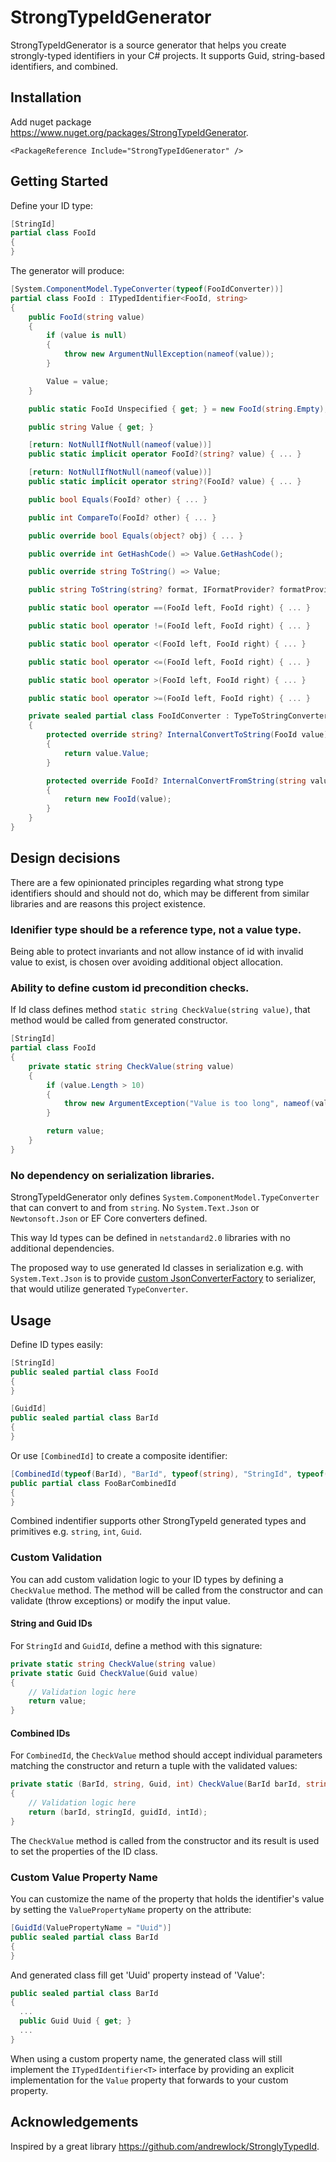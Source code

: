 # StrongTypeIdGenerator

StrongTypeIdGenerator is a source generator that helps you create strongly-typed identifiers in your C# projects. It supports Guid, string-based identifiers, and combined.

## Installation
Add nuget package https://www.nuget.org/packages/StrongTypeIdGenerator.
```
<PackageReference Include="StrongTypeIdGenerator" />
```
## Getting Started
Define your ID type:
```csharp
[StringId]
partial class FooId
{
}
```
The generator will produce:
```csharp
[System.ComponentModel.TypeConverter(typeof(FooIdConverter))]
partial class FooId : ITypedIdentifier<FooId, string>
{
    public FooId(string value)
    {
        if (value is null)
        {
            throw new ArgumentNullException(nameof(value));
        }

        Value = value;
    }

    public static FooId Unspecified { get; } = new FooId(string.Empty);

    public string Value { get; }

    [return: NotNullIfNotNull(nameof(value))]
    public static implicit operator FooId?(string? value) { ... }

    [return: NotNullIfNotNull(nameof(value))]
    public static implicit operator string?(FooId? value) { ... }

    public bool Equals(FooId? other) { ... }

    public int CompareTo(FooId? other) { ... }

    public override bool Equals(object? obj) { ... }

    public override int GetHashCode() => Value.GetHashCode();

    public override string ToString() => Value;

    public string ToString(string? format, IFormatProvider? formatProvider) => Value;

    public static bool operator ==(FooId left, FooId right) { ... }

    public static bool operator !=(FooId left, FooId right) { ... }

    public static bool operator <(FooId left, FooId right) { ... }

    public static bool operator <=(FooId left, FooId right) { ... }

    public static bool operator >(FooId left, FooId right) { ... }

    public static bool operator >=(FooId left, FooId right) { ... }

    private sealed partial class FooIdConverter : TypeToStringConverter<FooId>
    {
        protected override string? InternalConvertToString(FooId value)
        {
            return value.Value;
        }

        protected override FooId? InternalConvertFromString(string value)
        {
            return new FooId(value);
        }
    }
}
```
## Design decisions
There are a few opinionated principles regarding what strong type identifiers should and should not do, which may be different from similar libraries and are reasons this project existence.
### Idenifier type should be a reference type, not a value type.
Being able to protect invariants and not allow instance of id with invalid value to exist, is chosen over avoiding additional object allocation.
### Ability to define custom id precondition checks.
If Id class defines method `static string CheckValue(string value)`, that method would be called from generated constructor.
```csharp
[StringId]
partial class FooId
{
    private static string CheckValue(string value)
    {
        if (value.Length > 10)
        {
            throw new ArgumentException("Value is too long", nameof(value));
        }

        return value;
    }
}
```
### No dependency on serialization libraries.
StrongTypeIdGenerator only defines `System.ComponentModel.TypeConverter` that can convert to and from `string`. No `System.Text.Json` or `Newtonsoft.Json` or EF Core converters defined.

This way Id types can be defined in `netstandard2.0` libraries with no additional dependencies.

The proposed way to use generated Id classes in serialization e.g. with `System.Text.Json` is to provide [custom JsonConverterFactory](https://github.com/dombrovsky/StrongTypeIdGenerator/blob/main/StrongTypeIdGenerator.Json/TypeConverterJsonConverterFactory.cs) to serializer, that would utilize generated `TypeConverter`.

## Usage
Define ID types easily:
```csharp
[StringId]
public sealed partial class FooId
{
}

[GuidId]
public sealed partial class BarId
{
}
```
Or use `[CombinedId]` to create a composite identifier:
```csharp
[CombinedId(typeof(BarId), "BarId", typeof(string), "StringId", typeof(Guid), "GuidId", typeof(int), "IntId")]
public partial class FooBarCombinedId
{
}
```
Combined indentifier supports other StrongTypeId generated types and primitives e.g. `string`, `int`, `Guid`.
### Custom Validation
You can add custom validation logic to your ID types by defining a `CheckValue` method. The method will be called from the constructor and can validate (throw exceptions) or modify the input value.
#### String and Guid IDs
For `StringId` and `GuidId`, define a method with this signature:
```csharp
private static string CheckValue(string value)
private static Guid CheckValue(Guid value)
{
    // Validation logic here
    return value;
}
```
#### Combined IDs
For `CombinedId`, the `CheckValue` method should accept individual parameters matching the constructor and return a tuple with the validated values:
```csharp
private static (BarId, string, Guid, int) CheckValue(BarId barId, string stringId, Guid guidId, int intId)
{
    // Validation logic here
    return (barId, stringId, guidId, intId);
}
```
The `CheckValue` method is called from the constructor and its result is used to set the properties of the ID class.
### Custom Value Property Name
You can customize the name of the property that holds the identifier's value by setting the `ValuePropertyName` property on the attribute:
```csharp
[GuidId(ValuePropertyName = "Uuid")]
public sealed partial class BarId
{
}
```
And generated class fill get 'Uuid' property instead of 'Value':
```csharp
public sealed partial class BarId
{
  ...
  public Guid Uuid { get; }
  ...
}
```
When using a custom property name, the generated class will still implement the `ITypedIdentifier<T>` interface by providing an explicit implementation for the `Value` property that forwards to your custom property.
## Acknowledgements
Inspired by a great library https://github.com/andrewlock/StronglyTypedId.
